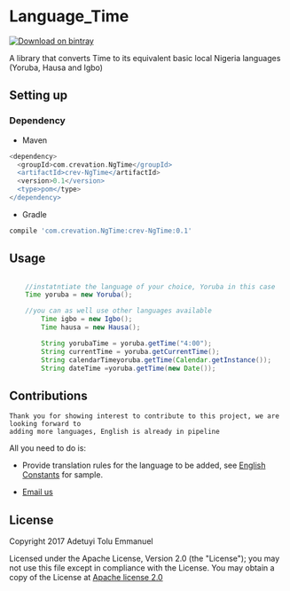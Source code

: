 # Language_Time
[ ![Download on bintray](https://api.bintray.com/packages/adetuyitolu/maven/crev-NgTime/images/download.svg) ](https://bintray.com/adetuyitolu/maven/crev-NgTime/_latestVersion)

A library that converts Time to its equivalent basic local Nigeria languages (Yoruba, Hausa and Igbo)

## Setting up

### Dependency

*  Maven
```groovy
<dependency>
  <groupId>com.crevation.NgTime</groupId>
  <artifactId>crev-NgTime</artifactId>
  <version>0.1</version>
  <type>pom</type>
</dependency>
```

*  Gradle
```groovy
compile 'com.crevation.NgTime:crev-NgTime:0.1'
```

## Usage

```java

	//instatntiate the language of your choice, Yoruba in this case
 	Time yoruba = new Yoruba();

	//you can as well use other languages available
        Time igbo = new Igbo();
        Time hausa = new Hausa();

        String yorubaTime = yoruba.getTime("4:00");
        String currentTime = yoruba.getCurrentTime();
        String calendarTimeyoruba.getTime(Calendar.getInstance());
        String dateTime =yoruba.getTime(new Date());   
```

## Contributions

	Thank you for showing interest to contribute to this project, we are looking forward to
	adding more languages, English is already in pipeline
All you need to do is:
* Provide translation rules for the language to be added, see [English Constants](nglocaltimes/src/main/java/com/crevation/nglocaltime/english/Constants.java) for sample.

* [Email us](mailto:tolu.adetuyi@gmail.com)
		
## License

   Copyright 2017 Adetuyi Tolu Emmanuel

   Licensed under the Apache License, Version 2.0 (the "License");
   you may not use this file except in compliance with the License.
   You may obtain a copy of the License at [Apache license 2.0](http://www.apache.org/licenses/LICENSE-2.0)

